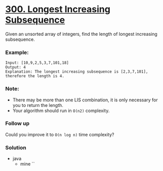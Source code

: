 # [300. Longest Increasing Subsequence](https://leetcode.com/problems/longest-increasing-subsequence/)

Given an unsorted array of integers, find the length of longest increasing subsequence.

### Example:
```
Input: [10,9,2,5,3,7,101,18]
Output: 4 
Explanation: The longest increasing subsequence is [2,3,7,101], therefore the length is 4. 
```

### Note:
* There may be more than one LIS combination, it is only necessary for you to return the length.
* Your algorithm should run in `O(n2)` complexity.

### Follow up
Could you improve it to `O(n log n)` time complexity?


### Solution

* java
  * mine ``
  ```
  ```
  
  
